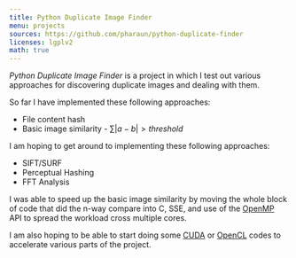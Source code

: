 ```yaml
---
title: Python Duplicate Image Finder
menu: projects
sources: https://github.com/pharaun/python-duplicate-finder
licenses: lgplv2
math: true
---
```


_Python Duplicate Image Finder_ is a project in which I test out various
approaches for discovering duplicate images and dealing with them.

So far I have implemented these following approaches:

- File content hash
- Basic image similarity - $\sum |a - b| > threshold$

I am hoping to get around to implementing these following approaches:

- SIFT/SURF
- Perceptual Hashing
- FFT Analysis

I was able to speed up the basic image similarity by moving the whole block of
code that did the n-way compare into C, SSE, and use of the
[OpenMP](http://www.openmp.org/) API to spread the workload cross multiple
cores.

I am also hoping to be able to start doing some
[CUDA](http://www.nvidia.com/object/cuda_home.html) or
[OpenCL](http://www.khronos.org/opencl/) codes to accelerate various parts of
the project.
